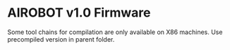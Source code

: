 # AIROBOT v1.0 Firmware

Some tool chains for compilation are only available on X86 machines. Use precompiled version in parent folder.
